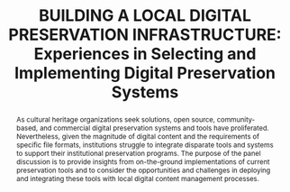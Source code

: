 ---
abstract: 'As cultural heritage organizations seek solutions, open source, community-based,
  and commercial digital preservation systems and tools have proliferated. Nevertheless,
  given the magnitude of digital content and the requirements of specific file formats,
  institutions struggle to integrate disparate tools and systems to support their
  institutional preservation programs. The purpose of the panel discussion is to provide
  insights from on-the-ground implementations of current preservation tools and to
  consider the opportunities and challenges in deploying and integrating these tools
  with local digital content management processes.

  '
creators:
- Rieger, Oya Y.
- Boock, Michael
- McCormack, Lindsay
- Ruest, Nick
date: null
document_url: https://services.phaidra.univie.ac.at/api/object/o:1424893/download
grand_parent: iPRES
institutions:
- Ithaka S+R
- Oregon State University
- University of Oxford
- York University
keywords:
- preservation systems
- digital asset management
- sustainability
- preservation processes
landing_page_url: https://phaidra.univie.ac.at/o:1424893
language: eng
layout: publication
license: CC BY 4.0 International
notes_url: null
parent: iPRES 2021
publication_type: paper
size: 166834
slides_url: null
source_name: iPRES
stream_url: null
title: 'BUILDING A LOCAL DIGITAL PRESERVATION INFRASTRUCTURE:  Experiences in Selecting
  and Implementing Digital Preservation Systems'
year: 2021
---